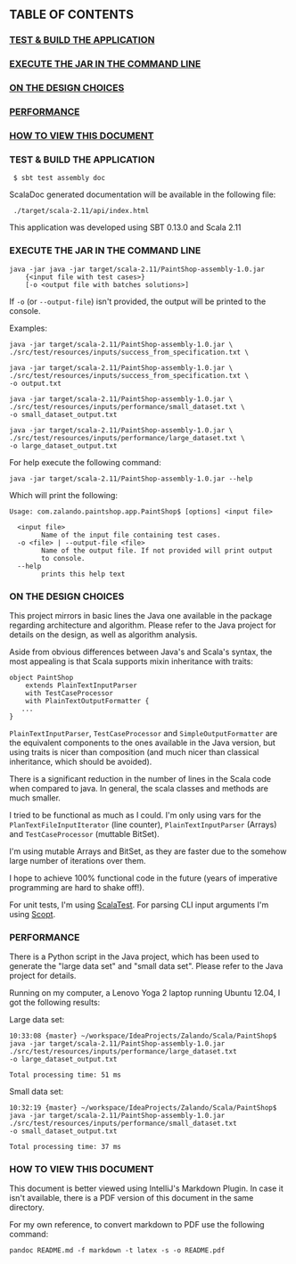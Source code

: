 ## TABLE OF CONTENTS
### [TEST & BUILD THE APPLICATION](#test-and-build-the-application)
### [EXECUTE THE JAR IN THE COMMAND LINE](#execute-the-jar-in-the-command-line)
### [ON THE DESIGN CHOICES](#on-the-design-choices)
### [PERFORMANCE](#performance)
### [HOW TO VIEW THIS DOCUMENT](#how-to-view-this-document)

### <a name="test-and-build-the-application"></a> TEST & BUILD THE APPLICATION

     $ sbt test assembly doc

ScalaDoc generated documentation will be available in the following file:

     ./target/scala-2.11/api/index.html

This application was developed using SBT 0.13.0 and Scala 2.11

### <a name="execute-the-jar-in-the-command-line"></a> EXECUTE THE JAR IN THE COMMAND LINE

    java -jar java -jar target/scala-2.11/PaintShop-assembly-1.0.jar
        {<input file with test cases>}
        [-o <output file with batches solutions>]

If ```-o``` (or ```--output-file```) isn't provided, the output will be printed to the console.

Examples:

    java -jar target/scala-2.11/PaintShop-assembly-1.0.jar \
    ./src/test/resources/inputs/success_from_specification.txt \
    
    java -jar target/scala-2.11/PaintShop-assembly-1.0.jar \
    ./src/test/resources/inputs/success_from_specification.txt \
    -o output.txt
    
    java -jar target/scala-2.11/PaintShop-assembly-1.0.jar \
    ./src/test/resources/inputs/performance/small_dataset.txt \
    -o small_dataset_output.txt
    
    java -jar target/scala-2.11/PaintShop-assembly-1.0.jar \
    ./src/test/resources/inputs/performance/large_dataset.txt \
    -o large_dataset_output.txt

For help execute the following command:

    java -jar target/scala-2.11/PaintShop-assembly-1.0.jar --help
    
Which will print the following:

    Usage: com.zalando.paintshop.app.PaintShop$ [options] <input file>
    
      <input file>
            Name of the input file containing test cases.
      -o <file> | --output-file <file>
            Name of the output file. If not provided will print output 
            to console.
      --help
            prints this help text


### <a name="on-the-design-choices"></a> ON THE DESIGN CHOICES

This project mirrors in basic lines the Java one available in the package regarding architecture and algorithm. Please refer to the Java project for details on the design, as well as algorithm analysis.

Aside from obvious differences between Java's and Scala's syntax, the most appealing is that Scala supports mixin inheritance with traits:

    object PaintShop 
        extends PlainTextInputParser 
        with TestCaseProcessor 
        with PlainTextOutputFormatter {
       ...
    }

```PlainTextInputParser```, ```TestCaseProcessor``` and ```SimpleOutputFormatter``` are the equivalent components to the ones available in the Java version, but using traits is nicer than composition (and much nicer than classical inheritance, which should be avoided).

There is a significant reduction in the number of lines in the Scala code when compared to java. In general, the scala classes and methods are much smaller.

I tried to be functional as much as I could. I'm only using vars for the ```PlanTextFileInputIterator``` (line counter), ```PlainTextInputParser``` (Arrays) and ```TestCaseProcessor``` (muttable BitSet).

I'm using mutable Arrays and BitSet, as they are faster due to the somehow large number of iterations over them.

I hope to achieve 100% functional code in the future (years of imperative programming are hard to shake off!).

For unit tests, I'm using [ScalaTest](http://www.scalatest.org). For parsing CLI input arguments I'm using [Scopt](https://github.com/scopt/scopt).

### <a name="performance"></a> PERFORMANCE

There is a Python script in the Java project, which has been used to generate the "large data set" and "small data set". Please refer to the Java project for details.

Running on my computer, a Lenovo Yoga 2 laptop running Ubuntu 12.04, I got the following results:

Large data set:

    10:33:08 {master} ~/workspace/IdeaProjects/Zalando/Scala/PaintShop$ 
    java -jar target/scala-2.11/PaintShop-assembly-1.0.jar 
    ./src/test/resources/inputs/performance/large_dataset.txt 
    -o large_dataset_output.txt
    
    Total processing time: 51 ms

Small data set:

    10:32:19 {master} ~/workspace/IdeaProjects/Zalando/Scala/PaintShop$ 
    java -jar target/scala-2.11/PaintShop-assembly-1.0.jar 
    ./src/test/resources/inputs/performance/small_dataset.txt 
    -o small_dataset_output.txt
    
    Total processing time: 37 ms

### <a name="how-to-view-this-document"></a> HOW TO VIEW THIS DOCUMENT

This document is better viewed using IntelliJ's Markdown Plugin. In case it isn't available, there is a PDF version of this document in the same directory.

For my own reference, to convert markdown to PDF use the following command:

    pandoc README.md -f markdown -t latex -s -o README.pdf



